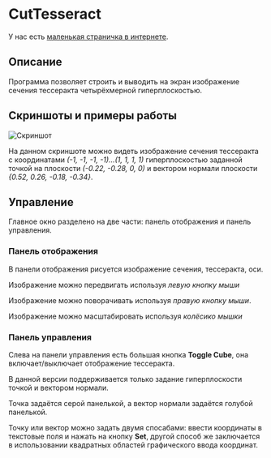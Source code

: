 # CutTesseract


У нас есть [маленькая страничка в интернете](http://imustafin.github.io/CutTesseract/).

## Описание 

Программа позволяет строить и выводить на экран 
изображение сечения тессеракта четырёхмерной гиперплоскостью.


## Скриншоты и примеры работы
 
![Скриншот](https://raw.githubusercontent.com/imustafin/CutTesseract/gh-pages/images/post3.png "screenshot 1")


На данном скриншоте можно видеть изображение сечения тессеракта
с координатами *(-1, -1, -1, -1)...(1, 1, 1, 1)* 
гиперплоскостью заданной
точкой на плоскости *(-0.22, -0.28, 0, 0)* и
вектором нормали плоскости *{0.52, 0.26, -0.18, -0.34}*.


## Управление

Главное окно разделено на две части: панель отображения и панель управления.

### Панель отображения

В панели отображения рисуется изображение сечения, тессеракта, оси.

Изображение можно передвигать используя *левую кнопку мыши*

Изображение можно поворачивать используя *правую кнопку мыши*.

Изображение можно масштабировать используя *колёсико мышки*

### Панель управления

Слева на панели управления есть большая кнопка **Toggle Cube**, она включает/выключает
отображение тессеракта.

В данной версии поддерживается только задание гиперплоскости точкой и вектором нормали.

Точка задаётся серой панелькой, а вектор нормали задаётся голубой панелькой.

Точку или вектор можно задать двумя спосабами: ввести координаты в текстовые поля и нажать на кнопку **Set**, другой способ же заключается в использовании
квадратных областей графического ввода координат.
